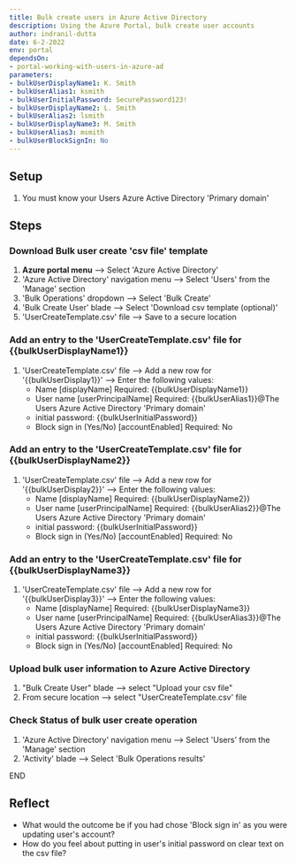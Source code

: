 ```yaml
---
title: Bulk create users in Azure Active Directory
description: Using the Azure Portal, bulk create user accounts
author: indranil-dutta
date: 6-2-2022
env: portal
dependsOn:
- portal-working-with-users-in-azure-ad
parameters:
- bulkUserDisplayName1: K. Smith
- bulkUserAlias1: ksmith
- bulkUserInitialPassword: SecurePassword123!
- bulkUserDisplayName2: L. Smith
- bulkUserAlias2: lsmith
- bulkUserDisplayName3: M. Smith
- bulkUserAlias3: msmith
- bulkUserBlockSignIn: No
---
```


## Setup

1. You must know your Users Azure Active Directory 'Primary domain'

## Steps

### Download Bulk user create 'csv file' template

1. **Azure portal menu** --> Select 'Azure Active Directory'
2. 'Azure Active Directory' navigation menu --> Select 'Users' from the 'Manage' section
3. 'Bulk Operations' dropdown --> Select 'Bulk Create'
4. 'Bulk Create User' blade --> Select 'Download csv template (optional)'
5. 'UserCreateTemplate.csv' file --> Save to a secure location

### Add an entry to the 'UserCreateTemplate.csv' file for {{bulkUserDisplayName1}}

1. 'UserCreateTemplate.csv' file --> Add a new row for '{{bulkUserDisplay1}}' --> Enter the following values:
   - Name [displayName] Required: {{bulkUserDisplayName1}}
   - User name [userPrincipalName] Required: {{bulkUserAlias1}}@The Users Azure Active Directory 'Primary domain'
   - initial password: {{bulkUserInitialPassword}}
   - Block sign in (Yes/No) [accountEnabled] Required: No

### Add an entry to the 'UserCreateTemplate.csv' file for {{bulkUserDisplayName2}}

1. 'UserCreateTemplate.csv' file --> Add a new row for '{{bulkUserDisplay2}}' --> Enter the following values:
   - Name [displayName] Required: {{bulkUserDisplayName2}}
   - User name [userPrincipalName] Required: {{bulkUserAlias2}}@The Users Azure Active Directory 'Primary domain'
   - initial password: {{bulkUserInitialPassword}}
   - Block sign in (Yes/No) [accountEnabled] Required: No

### Add an entry to the 'UserCreateTemplate.csv' file for {{bulkUserDisplayName3}}

1. 'UserCreateTemplate.csv' file --> Add a new row for '{{bulkUserDisplay3}}' --> Enter the following values:
   - Name [displayName] Required: {{bulkUserDisplayName3}}
   - User name [userPrincipalName] Required: {{bulkUserAlias3}}@The Users Azure Active Directory 'Primary domain'
   - initial password: {{bulkUserInitialPassword}}
   - Block sign in (Yes/No) [accountEnabled] Required: No

### Upload bulk user information to Azure Active Directory

1. "Bulk Create User" blade --> select "Upload your csv file"
2. From secure location --> select "UserCreateTemplate.csv' file 

### Check Status of bulk user create operation

1. 'Azure Active Directory' navigation menu --> Select 'Users' from the 'Manage' section
2. 'Activity' blade --> Select 'Bulk Operations results'

END


## Reflect

- What would the outcome be if you had chose 'Block sign in' as you were updating user's account?
- How do you feel about putting in user's initial password on clear text on the csv file?
